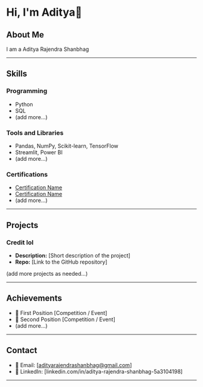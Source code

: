 # Hi, I'm Aditya👋

## About Me
I am a Aditya Rajendra Shanbhag

---

## Skills

### Programming
- Python
- SQL
- (add more...)

### Tools and Libraries
- Pandas, NumPy, Scikit-learn, TensorFlow
- Streamlit, Power BI
- (add more...)


### Certifications
- [Certification Name](link)
- [Certification Name](link)
- (add more...)

---

## Projects

### Credit lol
- **Description:** [Short description of the project]
- **Repo:** [Link to the GitHub repository]

(add more projects as needed...)

---

## Achievements
- 🥇 First Position [Competition / Event]
- 🥈 Second Position [Competition / Event]
- (add more...)

---

## Contact
- 📧 Email: [adityarajendrashanbhag@gmail.com]
- 💼 LinkedIn: [linkedin.com/in/aditya-rajendra-shanbhag-5a3104198]
---
